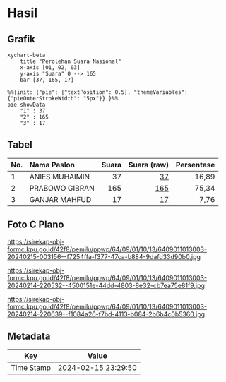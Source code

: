 # Hasil

## Grafik

```mermaid
xychart-beta
    title "Perolehan Suara Nasional"
    x-axis [01, 02, 03]
    y-axis "Suara" 0 --> 165
    bar [37, 165, 17]
```

```mermaid
%%{init: {"pie": {"textPosition": 0.5}, "themeVariables": {"pieOuterStrokeWidth": "5px"}} }%%
pie showData
    "1" : 37
    "2" : 165
    "3" : 17
```

## Tabel

| No. | Nama Paslon    | Suara | Suara (raw) | Persentase |
|:--- |:-------------- | -----:| -----------:| ----------:|
| 1   | ANIES MUHAIMIN | 37    | [37][p-1]   | 16,89      |
| 2   | PRABOWO GIBRAN | 165   | [165][p-2]  | 75,34      |
| 3   | GANJAR MAHFUD  | 17    | [17][p-3]   | 7,76       |


[p-1]: https://github.com/gigit-pemilu/pemilu-2024/blob/main/pilpres/hitung-suara/sub/64-kalimantan-timur/sub/09-penajam-paser-utara/sub/01-penajam/sub/1013-buluminung/sub/003-tps/sub/paslon-1.txt
[p-2]: https://github.com/gigit-pemilu/pemilu-2024/blob/main/pilpres/hitung-suara/sub/64-kalimantan-timur/sub/09-penajam-paser-utara/sub/01-penajam/sub/1013-buluminung/sub/003-tps/sub/paslon-2.txt
[p-3]: https://github.com/gigit-pemilu/pemilu-2024/blob/main/pilpres/hitung-suara/sub/64-kalimantan-timur/sub/09-penajam-paser-utara/sub/01-penajam/sub/1013-buluminung/sub/003-tps/sub/paslon-3.txt

## Foto C Plano

https://sirekap-obj-formc.kpu.go.id/42f8/pemilu/ppwp/64/09/01/10/13/6409011013003-20240215-003156--f7254ffa-f377-47ca-b884-9dafd33d90b0.jpg

https://sirekap-obj-formc.kpu.go.id/42f8/pemilu/ppwp/64/09/01/10/13/6409011013003-20240214-220532--4500151e-44dd-4803-8e32-cb7ea75e81f9.jpg

https://sirekap-obj-formc.kpu.go.id/42f8/pemilu/ppwp/64/09/01/10/13/6409011013003-20240214-220639--f1084a26-f7bd-4113-b084-2b6b4c0b5360.jpg


## Metadata

| Key        | Value               |
| ---------- | ------------------- |
| Time Stamp | 2024-02-15 23:29:50 |



